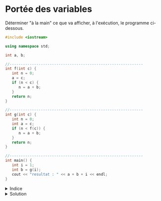# Portée des variables
Déterminer "à la main" ce que va afficher, à l'exécution, le programme ci-dessous.

~~~cpp
#include <iostream>

using namespace std;

int a, b;

//------------------------------------------------------------
int f(int c) {
   int n = 0;
   a = c;
   if (n < c) {
      n = a + b;
   }
   return n;
}

//------------------------------------------------------------
int g(int c) {
   int n = 0;
   int a = c;
   if (n < f(c)) {
      n = a + b;
   }
   return n;
}

//------------------------------------------------------------
int main() {
   int i = 1;
   int b = g(i);
   cout << "resultat : " << a + b + i << endl;
}
~~~

<details>
<summary>Indice</summary>
Les variables globales sont statiques et initialisées à "0" par défaut.
</details>

<details>
<summary>Solution</summary>
resultat : 3
</details>
